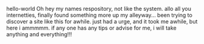  hello-world
Oh hey my names respository, not like the system.
allo all you internetties, finally found something more up my alleyway... been trying to discover a site like this for awhile. just had a urge, and it took me awhile, but here i ammmmm. if any one has any tips or advise for me, i will take anything and everything!!!
